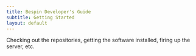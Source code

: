 ```yaml
---
title: Bespin Developer's Guide
subtitle: Getting Started
layout: default
---
```


Checking out the repositories, getting the software installed, firing up the server, etc.
